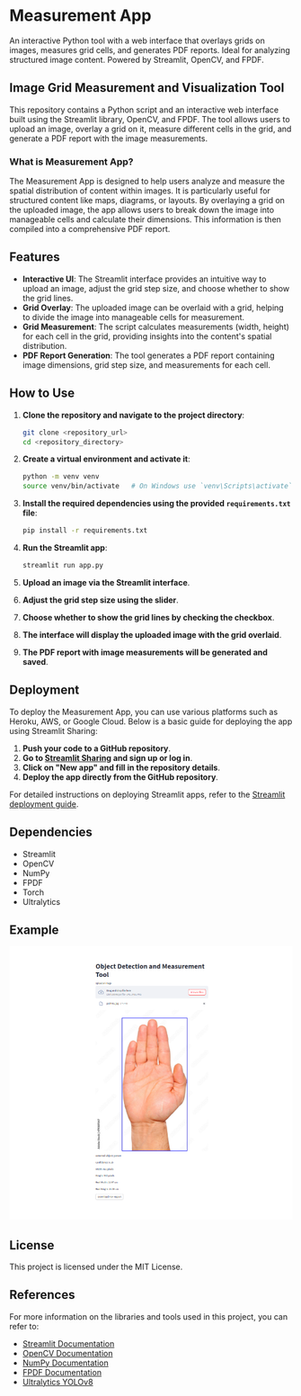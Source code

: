 # Measurement App

An interactive Python tool with a web interface that overlays grids on images, measures grid cells, and generates PDF reports. Ideal for analyzing structured image content. Powered by Streamlit, OpenCV, and FPDF.

## Image Grid Measurement and Visualization Tool

This repository contains a Python script and an interactive web interface built using the Streamlit library, OpenCV, and FPDF. The tool allows users to upload an image, overlay a grid on it, measure different cells in the grid, and generate a PDF report with the image measurements.

### What is Measurement App?

The Measurement App is designed to help users analyze and measure the spatial distribution of content within images. It is particularly useful for structured content like maps, diagrams, or layouts. By overlaying a grid on the uploaded image, the app allows users to break down the image into manageable cells and calculate their dimensions. This information is then compiled into a comprehensive PDF report.

## Features

- **Interactive UI**: The Streamlit interface provides an intuitive way to upload an image, adjust the grid step size, and choose whether to show the grid lines.
- **Grid Overlay**: The uploaded image can be overlaid with a grid, helping to divide the image into manageable cells for measurement.
- **Grid Measurement**: The script calculates measurements (width, height) for each cell in the grid, providing insights into the content's spatial distribution.
- **PDF Report Generation**: The tool generates a PDF report containing image dimensions, grid step size, and measurements for each cell.

## How to Use

1. **Clone the repository and navigate to the project directory**:
    ```sh
    git clone <repository_url>
    cd <repository_directory>
    ```

2. **Create a virtual environment and activate it**:
    ```sh
    python -m venv venv
    source venv/bin/activate   # On Windows use `venv\Scripts\activate`
    ```

3. **Install the required dependencies using the provided `requirements.txt` file**:
    ```sh
    pip install -r requirements.txt
    ```

4. **Run the Streamlit app**:
    ```sh
    streamlit run app.py
    ```

5. **Upload an image via the Streamlit interface**.
6. **Adjust the grid step size using the slider**.
7. **Choose whether to show the grid lines by checking the checkbox**.
8. **The interface will display the uploaded image with the grid overlaid**.
9. **The PDF report with image measurements will be generated and saved**.

## Deployment

To deploy the Measurement App, you can use various platforms such as Heroku, AWS, or Google Cloud. Below is a basic guide for deploying the app using Streamlit Sharing:

1. **Push your code to a GitHub repository**.
2. **Go to [Streamlit Sharing](https://streamlit.io/sharing) and sign up or log in**.
3. **Click on "New app" and fill in the repository details**.
4. **Deploy the app directly from the GitHub repository**.

For detailed instructions on deploying Streamlit apps, refer to the [Streamlit deployment guide](https://docs.streamlit.io/library/get-started/deploy).

## Dependencies

- Streamlit
- OpenCV
- NumPy
- FPDF
- Torch
- Ultralytics

## Example

![Example Image](/images/example.png)

## License

This project is licensed under the MIT License.

## References

For more information on the libraries and tools used in this project, you can refer to:

- [Streamlit Documentation](https://docs.streamlit.io/)
- [OpenCV Documentation](https://docs.opencv.org/)
- [NumPy Documentation](https://numpy.org/doc/)
- [FPDF Documentation](http://www.fpdf.org/)
- [Ultralytics YOLOv8](https://docs.ultralytics.com/)
